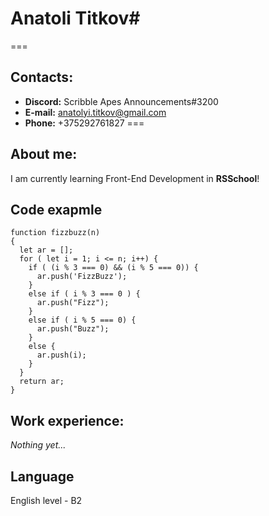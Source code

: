 # Anatoli Titkov#
===
## Contacts: ##
* **Discord:** Scribble Apes Аnnоuncements#3200
* **E-mail:** anatolyi.titkov@gmail.com
* **Phone:** +375292761827
===
## About me: ##
I am currently learning Front-End Development in __RSSchool__!
## Code exapmle ##
```
function fizzbuzz(n)
{
  let ar = [];
  for ( let i = 1; i <= n; i++) {
    if ( (i % 3 === 0) && (i % 5 === 0)) {
      ar.push('FizzBuzz');
    }
    else if ( i % 3 === 0 ) {
      ar.push("Fizz");
    }
    else if ( i % 5 === 0) {
      ar.push("Buzz");
    }
    else {
      ar.push(i);
    }
  }
  return ar;
}
```
## Work experience: ##

*Nothing yet...*

## Language ##

English level - B2